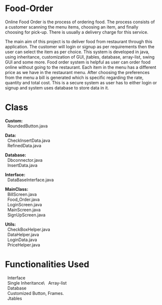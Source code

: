# Food-Order
Online Food Order is the process of ordering food. The process consists of a customer scanning the menu items, choosing an item, and finally choosing for pick-up. There is usually a delivery charge for this service.

The main aim of this project is to deliver food from restaurant through this application. The customer will login or signup as per requirements then the user can select the item as per choice. This system is developed in java, using inheritance, customization of GUI, jtables, database, array-list, swing GUI and some more. Food order system is helpful as user can order food online without going to the restaurant. Each item in the menu has a different price as we have in the restaurant menu. After choosing the preferences from the menu a bill is generated which is specific regarding the rate, quantity and total cost. This is a secure system as user has to either login or signup and system uses database to store data in it.

# Class
**Custom:**\
  &nbsp; RoundedButton.java

**Data:**\
  &nbsp; CheckInsertData.java\
  &nbsp; RefinedData.java

**Database:**\
 &nbsp; Dbconnector.java\
 &nbsp; InsertData.java

**Interface:**\
 &nbsp; DataBaseInterface.java

**MainClass:**\
 &nbsp; BillScreen.java\
 &nbsp; Food_Order.java\
 &nbsp; LoginScreen.java\
 &nbsp; MainScreen.java\
 &nbsp; SignUpScreen.java

**Utils:**\
 &nbsp; CheckBoxHelper.java\
 &nbsp; DataHelper.java\
 &nbsp; LoginData.java\
 &nbsp; PriceHelper.java


# Functionalities Used
  &nbsp; Interface\
	&nbsp; Single Inheritance\ 
  &nbsp; Array-list\
  &nbsp; Database\
  &nbsp; Customized Button, Frames.\
  &nbsp; Jtables


